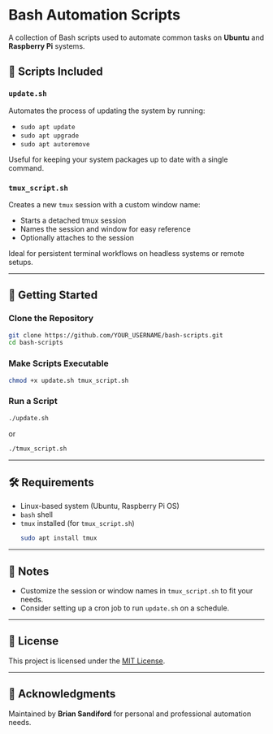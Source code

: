 # Bash Automation Scripts

A collection of Bash scripts used to automate common tasks on **Ubuntu** and **Raspberry Pi** systems.

## 📂 Scripts Included

### `update.sh`
Automates the process of updating the system by running:
- `sudo apt update`
- `sudo apt upgrade`
- `sudo apt autoremove`

Useful for keeping your system packages up to date with a single command.

### `tmux_script.sh`
Creates a new `tmux` session with a custom window name:
- Starts a detached tmux session
- Names the session and window for easy reference
- Optionally attaches to the session

Ideal for persistent terminal workflows on headless systems or remote setups.

---

## 🚀 Getting Started

### Clone the Repository
```bash
git clone https://github.com/YOUR_USERNAME/bash-scripts.git
cd bash-scripts
```

### Make Scripts Executable
```bash
chmod +x update.sh tmux_script.sh
```

### Run a Script
```bash
./update.sh
```
or
```bash
./tmux_script.sh
```

---

## 🛠 Requirements

- Linux-based system (Ubuntu, Raspberry Pi OS)
- `bash` shell
- `tmux` installed (for `tmux_script.sh`)
  ```bash
  sudo apt install tmux
  ```

---

## 📌 Notes

- Customize the session or window names in `tmux_script.sh` to fit your needs.
- Consider setting up a cron job to run `update.sh` on a schedule.

---

## 📄 License

This project is licensed under the [MIT License](LICENSE).

---

## 🙌 Acknowledgments

Maintained by **Brian Sandiford** for personal and professional automation needs.


